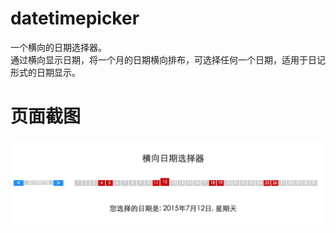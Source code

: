 # datetimepicker
一个横向的日期选择器。<br/>
通过横向显示日期，将一个月的日期横向排布，可选择任何一个日期，适用于日记形式的日期显示。
# 页面截图
![页面截图](https://github.com/RedstoneCMX/datetimepicker/blob/master/images/show.png) 
